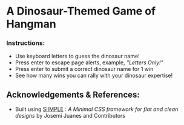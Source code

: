 # A Dinosaur-Themed Game of Hangman

### Instructions:

* Use keyboard letters to guess the dinosaur name!
* Press enter to escape page alerts, example, *"Letters Only!"*
* Press enter to submit a correct dinosaur name for 1 win
* See how many wins you can rally with your dinosaur expertise!

## Acknowledgements & References:

* Built using [SIIMPLE](https://siimple.juanes.xyz/ "Siimple") : *A Minimal CSS framework for flat and clean designs* by Josemi Juanes and Contributors 